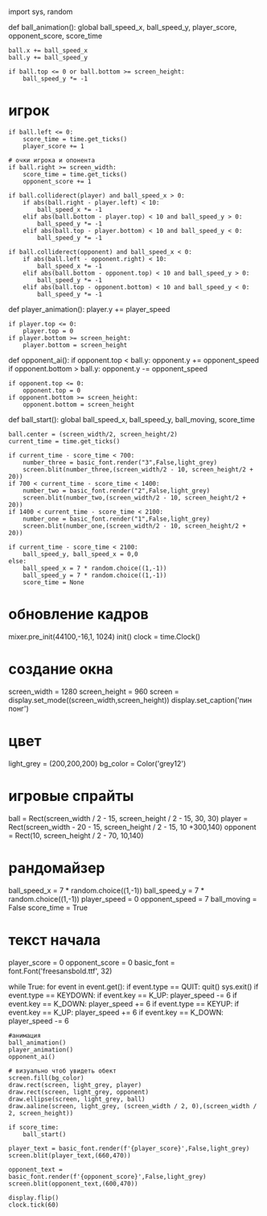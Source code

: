import sys, random

def ball_animation():
	global ball_speed_x, ball_speed_y, player_score, opponent_score, score_time
	
	ball.x += ball_speed_x
	ball.y += ball_speed_y

	if ball.top <= 0 or ball.bottom >= screen_height:
		ball_speed_y *= -1
		
# игрок
	if ball.left <= 0: 
		score_time = time.get_ticks()
		player_score += 1
		
	# очки игрока и опонента
	if ball.right >= screen_width:
		score_time = time.get_ticks()
		opponent_score += 1
		
	if ball.colliderect(player) and ball_speed_x > 0:
		if abs(ball.right - player.left) < 10:
			ball_speed_x *= -1	
		elif abs(ball.bottom - player.top) < 10 and ball_speed_y > 0:
			ball_speed_y *= -1
		elif abs(ball.top - player.bottom) < 10 and ball_speed_y < 0:
			ball_speed_y *= -1

	if ball.colliderect(opponent) and ball_speed_x < 0:
		if abs(ball.left - opponent.right) < 10:
			ball_speed_x *= -1	
		elif abs(ball.bottom - opponent.top) < 10 and ball_speed_y > 0:
			ball_speed_y *= -1
		elif abs(ball.top - opponent.bottom) < 10 and ball_speed_y < 0:
			ball_speed_y *= -1
		

def player_animation():
	player.y += player_speed

	if player.top <= 0:
		player.top = 0
	if player.bottom >= screen_height:
		player.bottom = screen_height

def opponent_ai():
	if opponent.top < ball.y:
		opponent.y += opponent_speed
	if opponent.bottom > ball.y:
		opponent.y -= opponent_speed

	if opponent.top <= 0:
		opponent.top = 0
	if opponent.bottom >= screen_height:
		opponent.bottom = screen_height

def ball_start():
	global ball_speed_x, ball_speed_y, ball_moving, score_time

	ball.center = (screen_width/2, screen_height/2)
	current_time = time.get_ticks()

	if current_time - score_time < 700:
		number_three = basic_font.render("3",False,light_grey)
		screen.blit(number_three,(screen_width/2 - 10, screen_height/2 + 20))
	if 700 < current_time - score_time < 1400:
		number_two = basic_font.render("2",False,light_grey)
		screen.blit(number_two,(screen_width/2 - 10, screen_height/2 + 20))
	if 1400 < current_time - score_time < 2100:
		number_one = basic_font.render("1",False,light_grey)
		screen.blit(number_one,(screen_width/2 - 10, screen_height/2 + 20))

	if current_time - score_time < 2100:
		ball_speed_y, ball_speed_x = 0,0
	else:
		ball_speed_x = 7 * random.choice((1,-1))
		ball_speed_y = 7 * random.choice((1,-1))
		score_time = None

# обновление кадров
mixer.pre_init(44100,-16,1, 1024)
init()
clock = time.Clock()

# создание окна
screen_width = 1280
screen_height = 960
screen = display.set_mode((screen_width,screen_height))
display.set_caption('пин понг')

# цвет
light_grey = (200,200,200)
bg_color = Color('grey12')

# игровые спрайты
ball = Rect(screen_width / 2 - 15, screen_height / 2 - 15, 30, 30)
player = Rect(screen_width - 20 - 15, screen_height / 2 - 15, 10 +300,140)
opponent = Rect(10, screen_height / 2 - 70, 10,140)

# рандомайзер
ball_speed_x = 7 * random.choice((1,-1))
ball_speed_y = 7 * random.choice((1,-1))
player_speed = 0
opponent_speed = 7
ball_moving = False
score_time = True

# текст начала
player_score = 0
opponent_score = 0
basic_font = font.Font('freesansbold.ttf', 32)


while True:
	for event in event.get():
		if event.type == QUIT:
			quit()
			sys.exit()
		if event.type == KEYDOWN:
			if event.key == K_UP:
				player_speed -= 6
			if event.key == K_DOWN:
				player_speed += 6
		if event.type == KEYUP:
			if event.key == K_UP:
				player_speed += 6
			if event.key == K_DOWN:
				player_speed -= 6
	
	#анимация
	ball_animation()
	player_animation()
	opponent_ai()

	# визуально чтоб увидеть обект 
	screen.fill(bg_color)
	draw.rect(screen, light_grey, player)
	draw.rect(screen, light_grey, opponent)
	draw.ellipse(screen, light_grey, ball)
	draw.aaline(screen, light_grey, (screen_width / 2, 0),(screen_width / 2, screen_height))

	if score_time:
		ball_start()

	player_text = basic_font.render(f'{player_score}',False,light_grey)
	screen.blit(player_text,(660,470))

	opponent_text = basic_font.render(f'{opponent_score}',False,light_grey)
	screen.blit(opponent_text,(600,470))

	display.flip()
	clock.tick(60)
